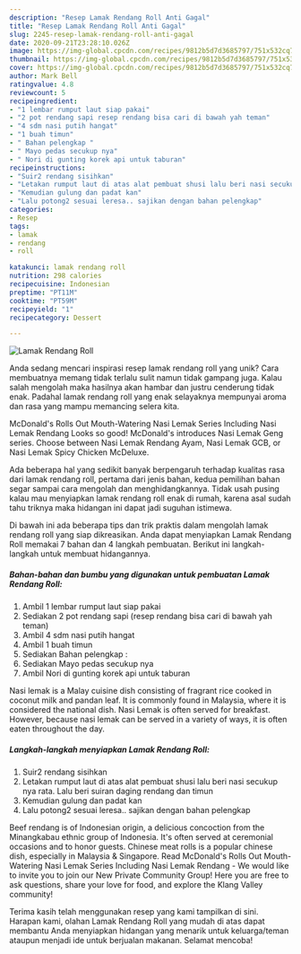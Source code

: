 ```yaml
---
description: "Resep Lamak Rendang Roll Anti Gagal"
title: "Resep Lamak Rendang Roll Anti Gagal"
slug: 2245-resep-lamak-rendang-roll-anti-gagal
date: 2020-09-21T23:28:10.026Z
image: https://img-global.cpcdn.com/recipes/9812b5d7d3685797/751x532cq70/lamak-rendang-roll-foto-resep-utama.jpg
thumbnail: https://img-global.cpcdn.com/recipes/9812b5d7d3685797/751x532cq70/lamak-rendang-roll-foto-resep-utama.jpg
cover: https://img-global.cpcdn.com/recipes/9812b5d7d3685797/751x532cq70/lamak-rendang-roll-foto-resep-utama.jpg
author: Mark Bell
ratingvalue: 4.8
reviewcount: 5
recipeingredient:
- "1 lembar rumput laut siap pakai"
- "2 pot rendang sapi resep rendang bisa cari di bawah yah teman"
- "4 sdm nasi putih hangat"
- "1 buah timun"
- " Bahan pelengkap "
- " Mayo pedas secukup nya"
- " Nori di gunting korek api untuk taburan"
recipeinstructions:
- "Suir2 rendang sisihkan"
- "Letakan rumput laut di atas alat pembuat shusi lalu beri nasi secukup nya rata. Lalu beri suiran daging rendang dan timun"
- "Kemudian gulung dan padat kan"
- "Lalu potong2 sesuai leresa.. sajikan dengan bahan pelengkap"
categories:
- Resep
tags:
- lamak
- rendang
- roll

katakunci: lamak rendang roll 
nutrition: 298 calories
recipecuisine: Indonesian
preptime: "PT11M"
cooktime: "PT59M"
recipeyield: "1"
recipecategory: Dessert

---
```



![Lamak Rendang Roll](https://img-global.cpcdn.com/recipes/9812b5d7d3685797/751x532cq70/lamak-rendang-roll-foto-resep-utama.jpg)

Anda sedang mencari inspirasi resep lamak rendang roll yang unik? Cara membuatnya memang tidak terlalu sulit namun tidak gampang juga. Kalau salah mengolah maka hasilnya akan hambar dan justru cenderung tidak enak. Padahal lamak rendang roll yang enak selayaknya mempunyai aroma dan rasa yang mampu memancing selera kita.

McDonald&#39;s Rolls Out Mouth-Watering Nasi Lemak Series Including Nasi Lemak Rendang Looks so good! McDonald&#39;s introduces Nasi Lemak Geng series. Choose between Nasi Lemak Rendang Ayam, Nasi Lemak GCB, or Nasi Lemak Spicy Chicken McDeluxe.

Ada beberapa hal yang sedikit banyak berpengaruh terhadap kualitas rasa dari lamak rendang roll, pertama dari jenis bahan, kedua pemilihan bahan segar sampai cara mengolah dan menghidangkannya. Tidak usah pusing kalau mau menyiapkan lamak rendang roll enak di rumah, karena asal sudah tahu triknya maka hidangan ini dapat jadi suguhan istimewa.


Di bawah ini ada beberapa tips dan trik praktis dalam mengolah lamak rendang roll yang siap dikreasikan. Anda dapat menyiapkan Lamak Rendang Roll memakai 7 bahan dan 4 langkah pembuatan. Berikut ini langkah-langkah untuk membuat hidangannya.

<!--inarticleads1-->

##### Bahan-bahan dan bumbu yang digunakan untuk pembuatan Lamak Rendang Roll:

1. Ambil 1 lembar rumput laut siap pakai
1. Sediakan 2 pot rendang sapi (resep rendang bisa cari di bawah yah teman)
1. Ambil 4 sdm nasi putih hangat
1. Ambil 1 buah timun
1. Sediakan  Bahan pelengkap :
1. Sediakan  Mayo pedas secukup nya
1. Ambil  Nori di gunting korek api untuk taburan


Nasi lemak is a Malay cuisine dish consisting of fragrant rice cooked in coconut milk and pandan leaf. It is commonly found in Malaysia, where it is considered the national dish. Nasi Lemak is often served for breakfast. However, because nasi lemak can be served in a variety of ways, it is often eaten throughout the day. 

<!--inarticleads2-->

##### Langkah-langkah menyiapkan Lamak Rendang Roll:

1. Suir2 rendang sisihkan
1. Letakan rumput laut di atas alat pembuat shusi lalu beri nasi secukup nya rata. Lalu beri suiran daging rendang dan timun
1. Kemudian gulung dan padat kan
1. Lalu potong2 sesuai leresa.. sajikan dengan bahan pelengkap


Beef rendang is of Indonesian origin, a delicious concoction from the Minangkabau ethnic group of Indonesia. It&#39;s often served at ceremonial occasions and to honor guests. Chinese meat rolls is a popular chinese dish, especially in Malaysia &amp; Singapore. Read McDonald&#39;s Rolls Out Mouth-Watering Nasi Lemak Series Including Nasi Lemak Rendang - We would like to invite you to join our New Private Community Group! Here you are free to ask questions, share your love for food, and explore the Klang Valley community! 

Terima kasih telah menggunakan resep yang kami tampilkan di sini. Harapan kami, olahan Lamak Rendang Roll yang mudah di atas dapat membantu Anda menyiapkan hidangan yang menarik untuk keluarga/teman ataupun menjadi ide untuk berjualan makanan. Selamat mencoba!

